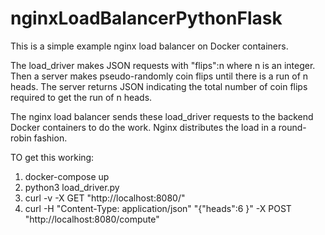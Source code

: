 # nginxLoadBalancerPythonFlask

This is a simple example nginx load balancer on Docker containers.

The load_driver makes JSON requests with "flips":n where n is an integer.
Then a server makes pseudo-randomly coin flips until there is a run of n heads.
The server returns JSON indicating the total number of coin flips required to get
the run of n heads.

The nginx load balancer sends these load_driver requests to
the backend Docker containers to do the work. Nginx distributes the load in a round-robin fashion.

TO get this working:

1. docker-compose up
2. python3 load_driver.py
3. curl -v -X GET "http://localhost:8080/"
4. curl -H "Content-Type: application/json"  "{\"heads\":6 }" -X POST "http://localhost:8080/compute"


